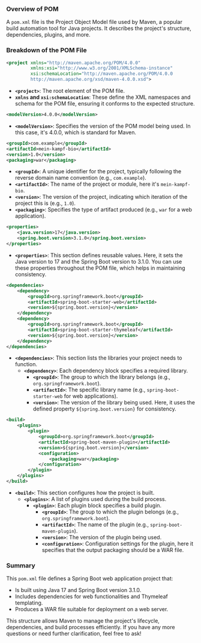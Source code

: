 ### Overview of POM

A `pom.xml` file is the Project Object Model file used by Maven, a popular build automation tool for Java projects. It describes the project's structure, dependencies, plugins, and more.

### Breakdown of the POM File

```xml
<project xmlns="http://maven.apache.org/POM/4.0.0"
         xmlns:xsi="http://www.w3.org/2001/XMLSchema-instance"
         xsi:schemaLocation="http://maven.apache.org/POM/4.0.0
         http://maven.apache.org/xsd/maven-4.0.0.xsd">
```
- **`<project>`**: The root element of the POM file.
- **`xmlns` and `xsi:schemaLocation`**: These define the XML namespaces and schema for the POM file, ensuring it conforms to the expected structure.

```xml
<modelVersion>4.0.0</modelVersion>
```
- **`<modelVersion>`**: Specifies the version of the POM model being used. In this case, it's 4.0.0, which is standard for Maven.

```xml
<groupId>com.example</groupId>
<artifactId>mein-kampf-bio</artifactId>
<version>1.0</version>
<packaging>war</packaging>
```
- **`<groupId>`**: A unique identifier for the project, typically following the reverse domain name convention (e.g., `com.example`).
- **`<artifactId>`**: The name of the project or module, here it's `mein-kampf-bio`.
- **`<version>`**: The version of the project, indicating which iteration of the project this is (e.g., `1.0`).
- **`<packaging>`**: Specifies the type of artifact produced (e.g., `war` for a web application).

```xml
<properties>
    <java.version>17</java.version>
    <spring.boot.version>3.1.0</spring.boot.version>
</properties>
```
- **`<properties>`**: This section defines reusable values. Here, it sets the Java version to 17 and the Spring Boot version to 3.1.0. You can use these properties throughout the POM file, which helps in maintaining consistency.

```xml
<dependencies>
    <dependency>
        <groupId>org.springframework.boot</groupId>
        <artifactId>spring-boot-starter-web</artifactId>
        <version>${spring.boot.version}</version>
    </dependency>
    <dependency>
        <groupId>org.springframework.boot</groupId>
        <artifactId>spring-boot-starter-thymeleaf</artifactId>
        <version>${spring.boot.version}</version>
    </dependency>
</dependencies>
```
- **`<dependencies>`**: This section lists the libraries your project needs to function.
  - **`<dependency>`**: Each dependency block specifies a required library.
    - **`<groupId>`**: The group to which the library belongs (e.g., `org.springframework.boot`).
    - **`<artifactId>`**: The specific library name (e.g., `spring-boot-starter-web` for web applications).
    - **`<version>`**: The version of the library being used. Here, it uses the defined property `${spring.boot.version}` for consistency.

```xml
<build>
    <plugins>
        <plugin>
            <groupId>org.springframework.boot</groupId>
            <artifactId>spring-boot-maven-plugin</artifactId>
            <version>${spring.boot.version}</version>
            <configuration>
                <packaging>war</packaging>
            </configuration>
        </plugin>
    </plugins>
</build>
```
- **`<build>`**: This section configures how the project is built.
  - **`<plugins>`**: A list of plugins used during the build process.
    - **`<plugin>`**: Each plugin block specifies a build plugin.
      - **`<groupId>`**: The group to which the plugin belongs (e.g., `org.springframework.boot`).
      - **`<artifactId>`**: The name of the plugin (e.g., `spring-boot-maven-plugin`).
      - **`<version>`**: The version of the plugin being used.
      - **`<configuration>`**: Configuration settings for the plugin, here it specifies that the output packaging should be a WAR file.

### Summary

This `pom.xml` file defines a Spring Boot web application project that:

- Is built using Java 17 and Spring Boot version 3.1.0.
- Includes dependencies for web functionalities and Thymeleaf templating.
- Produces a WAR file suitable for deployment on a web server.

This structure allows Maven to manage the project's lifecycle, dependencies, and build processes efficiently. If you have any more questions or need further clarification, feel free to ask!
